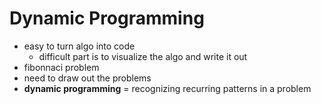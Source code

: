 # Dynamic Programming
- easy to turn algo into code
    - difficult part is to visualize the algo and write it out
- fibonnaci problem
- need to draw out the problems
- __dynamic programming__ = recognizing recurring patterns in a problem